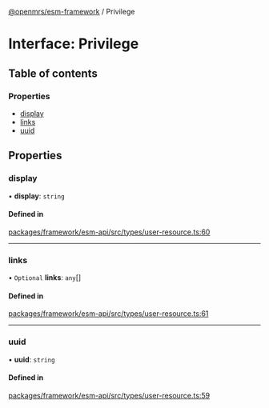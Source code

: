 [@openmrs/esm-framework](../API.md) / Privilege

# Interface: Privilege

## Table of contents

### Properties

- [display](Privilege.md#display)
- [links](Privilege.md#links)
- [uuid](Privilege.md#uuid)

## Properties

### display

• **display**: `string`

#### Defined in

[packages/framework/esm-api/src/types/user-resource.ts:60](https://github.com/kirwea/openmrs-esm-core/blob/main/packages/framework/esm-api/src/types/user-resource.ts#L60)

___

### links

• `Optional` **links**: `any`[]

#### Defined in

[packages/framework/esm-api/src/types/user-resource.ts:61](https://github.com/kirwea/openmrs-esm-core/blob/main/packages/framework/esm-api/src/types/user-resource.ts#L61)

___

### uuid

• **uuid**: `string`

#### Defined in

[packages/framework/esm-api/src/types/user-resource.ts:59](https://github.com/kirwea/openmrs-esm-core/blob/main/packages/framework/esm-api/src/types/user-resource.ts#L59)
